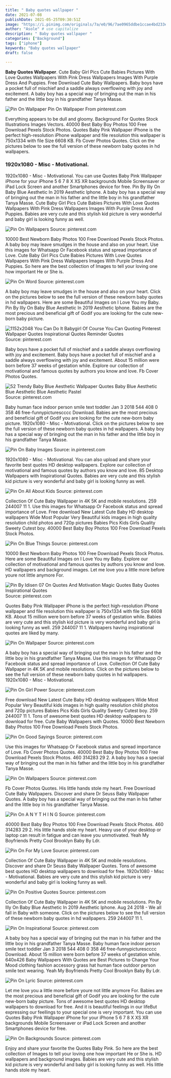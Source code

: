 ```yaml
---
title: " Baby quotes wallpaper "
date: 2021-07-08
publishDate: 2021-05-25T09:30:51Z
image: "https://i.pinimg.com/originals/7a/e0/96/7ae0965ddbe1ccae4bd233e2f5151e9e.jpg"
author: "Asole" # use capitalize
description: " Baby quotes wallpaper "
categories: ["Background"]
tags: ["iphone"]
keywords: "Baby quotes wallpaper"
draft: false

---
```



**Baby Quotes Wallpaper**. Cute Baby Girl Pics Cute Babies Pictures With Love Quotes Wallpapers With Pink Dress Wallpapers Images With Purple Dress And Puppies. Free Download Cute Baby Wallpapers. Baby boys have a pocket full of mischief and a saddle always overflowing with joy and excitement. A baby boy has a special way of bringing out the man in his father and the little boy in his grandfather Tanya Masse.

![Pin On Wallpaper](https://i.pinimg.com/originals/46/a3/8a/46a38a2b4ab026b5b032fc0769cec5c4.jpg "Pin On Wallpaper")
Pin On Wallpaper From pinterest.com


Everything appears to be dull and gloomy. Background For Quotes Stock Illustrations Images Vectors. 40000 Best Baby Boy Photos 100 Free Download Pexels Stock Photos. Quotes Baby Pink Wallpaper iPhone is the perfect high-resolution iPhone wallpaper and file resolution this wallpaper is 750x1334 with file Size 6608 KB. Fb Cover Photos Quotes. Click on the pictures below to see the full version of these newborn baby quotes in hd wallpapers.

### 1920x1080 - Misc - Motivational.

1920x1080 - Misc - Motivational. You can use Quotes Baby Pink Wallpaper iPhone for your iPhone 5 6 7 8 X XS XR backgrounds Mobile Screensaver or iPad Lock Screen and another Smartphones device for free. Pin By Illy On Baby Blue Aesthetic In 2019 Aesthetic Iphone. A baby boy has a special way of bringing out the man in his father and the little boy in his grandfather Tanya Masse. Cute Baby Girl Pics Cute Babies Pictures With Love Quotes Wallpapers With Pink Dress Wallpapers Images With Purple Dress And Puppies. Babies are very cute and this stylish kid picture is very wonderful and baby girl is looking funny as well.


![Pin On Wallpapers](https://i.pinimg.com/originals/4f/06/91/4f069150b806d1c1be65928e5e1bbe40.jpg "Pin On Wallpapers")
Source: pinterest.com

10000 Best Newborn Baby Photos 100 Free Download Pexels Stock Photos. A baby boy may leave smudges in the house and also on your heart. Use this images for Whatsapp Or Facebook status and spread importance of Love. Cute Baby Girl Pics Cute Babies Pictures With Love Quotes Wallpapers With Pink Dress Wallpapers Images With Purple Dress And Puppies. So here are the best collection of Images to tell your loving one how important He or She is.

![Pin On Word](https://i.pinimg.com/originals/f2/52/27/f25227fb24c1f700163adf33153b8737.png "Pin On Word")
Source: pinterest.com

A baby boy may leave smudges in the house and also on your heart. Click on the pictures below to see the full version of these newborn baby quotes in hd wallpapers. Here are some Beautiful Images on I Love You my Baby. Pin By Illy On Baby Blue Aesthetic In 2019 Aesthetic Iphone. Babies are the most precious and beneficial gift of Godif you are looking for the cute new-born baby picture.

![1152x2048 You Can Do It Babygirl Of Course You Can Quoting Pinterest Wallpaper Quotes Inspirational Quotes Reminder Quotes](https://i.pinimg.com/originals/ae/5b/24/ae5b2400af77f0f42a7228bc4ef498ac.jpg "1152x2048 You Can Do It Babygirl Of Course You Can Quoting Pinterest Wallpaper Quotes Inspirational Quotes Reminder Quotes")
Source: pinterest.com

Baby boys have a pocket full of mischief and a saddle always overflowing with joy and excitement. Baby boys have a pocket full of mischief and a saddle always overflowing with joy and excitement. About 15 million were born before 37 weeks of gestation while. Explore our collection of motivational and famous quotes by authors you know and love. Fb Cover Photos Quotes.

![52 Trendy Baby Blue Aesthetic Wallpaper Quotes Baby Blue Aesthetic Blue Aesthetic Blue Aesthetic Pastel](https://i.pinimg.com/474x/25/f6/89/25f689984682f40b290d7e71ae7325a5.jpg "52 Trendy Baby Blue Aesthetic Wallpaper Quotes Baby Blue Aesthetic Blue Aesthetic Blue Aesthetic Pastel")
Source: pinterest.com

Baby human face indoor person smile text toddler Jan 3 2018 544 408 0 358 46 free-funnypicturescccc Download. Babies are the most precious and beneficial gift of Godif you are looking for the cute new-born baby picture. 1920x1080 - Misc - Motivational. Click on the pictures below to see the full version of these newborn baby quotes in hd wallpapers. A baby boy has a special way of bringing out the man in his father and the little boy in his grandfather Tanya Masse.

![Pin On Baby Images](https://i.pinimg.com/564x/09/70/43/09704344a8e41cc0807b9fdfb6de08da.jpg "Pin On Baby Images")
Source: in.pinterest.com

1920x1080 - Misc - Motivational. You can also upload and share your favorite best quotes HD desktop wallpapers. Explore our collection of motivational and famous quotes by authors you know and love. 85 Desktop Wallpapers with Inspirational Quotes. Babies are very cute and this stylish kid picture is very wonderful and baby girl is looking funny as well.

![Pin On All About Kids](https://i.pinimg.com/originals/91/bc/ee/91bcee32d393488073af655adc479e88.jpg "Pin On All About Kids")
Source: pinterest.com

Collection Of Cute Baby Wallpaper in 4K 5K and mobile resolutions. 259 244007 11 1. Use this images for Whatsapp Or Facebook status and spread importance of Love. Free download New Latest Cute Baby HD desktop wallpapers Wide Most Popular Very Beautiful kids images in high quality resolution child photos and 720p pictures Babies Pics Kids Girls Quality Sweety Cutest boy. 40000 Best Baby Boy Photos 100 Free Download Pexels Stock Photos.

![Pin On Blue Things](https://i.pinimg.com/originals/57/30/77/573077790f094b8ae015f9247e6170cc.jpg "Pin On Blue Things")
Source: pinterest.com

10000 Best Newborn Baby Photos 100 Free Download Pexels Stock Photos. Here are some Beautiful Images on I Love You my Baby. Explore our collection of motivational and famous quotes by authors you know and love. HD wallpapers and background images. Let me love you a little more before youre not little anymore For.

![Pin By Idisen 07 On Quotes And Motivation Magic Quotes Baby Quotes Inspirational Quotes](https://i.pinimg.com/originals/2e/fe/56/2efe564ac070bdd8b5c0aefe5f08dcac.jpg "Pin By Idisen 07 On Quotes And Motivation Magic Quotes Baby Quotes Inspirational Quotes")
Source: pinterest.com

Quotes Baby Pink Wallpaper iPhone is the perfect high-resolution iPhone wallpaper and file resolution this wallpaper is 750x1334 with file Size 6608 KB. About 15 million were born before 37 weeks of gestation while. Babies are very cute and this stylish kid picture is very wonderful and baby girl is looking funny as well. 259 244007 11 1. Wallpapers having inspirational quotes are liked by many.

![Pin On Wallpaper](https://i.pinimg.com/originals/46/a3/8a/46a38a2b4ab026b5b032fc0769cec5c4.jpg "Pin On Wallpaper")
Source: pinterest.com

A baby boy has a special way of bringing out the man in his father and the little boy in his grandfather Tanya Masse. Use this images for Whatsapp Or Facebook status and spread importance of Love. Collection Of Cute Baby Wallpaper in 4K 5K and mobile resolutions. Click on the pictures below to see the full version of these newborn baby quotes in hd wallpapers. 1920x1080 - Misc - Motivational.

![Pin On Girl Power](https://i.pinimg.com/originals/ef/97/ae/ef97aead59e1bf45a264106f32b8c7fb.jpg "Pin On Girl Power")
Source: pinterest.com

Free download New Latest Cute Baby HD desktop wallpapers Wide Most Popular Very Beautiful kids images in high quality resolution child photos and 720p pictures Babies Pics Kids Girls Quality Sweety Cutest boy. 259 244007 11 1. Tons of awesome best quotes HD desktop wallpapers to download for free. Cute Baby Wallpapers with Quotes. 10000 Best Newborn Baby Photos 100 Free Download Pexels Stock Photos.

![Pin On Good Sayings](https://i.pinimg.com/736x/46/7b/6b/467b6bb9d899b92a30d3dfae48b09323.jpg "Pin On Good Sayings")
Source: pinterest.com

Use this images for Whatsapp Or Facebook status and spread importance of Love. Fb Cover Photos Quotes. 40000 Best Baby Boy Photos 100 Free Download Pexels Stock Photos. 460 314283 29 2. A baby boy has a special way of bringing out the man in his father and the little boy in his grandfather Tanya Masse.

![Pin On Wallpapers](https://i.pinimg.com/originals/72/56/37/725637bca8b8f6b545ea622fa7ac9614.jpg "Pin On Wallpapers")
Source: pinterest.com

Fb Cover Photos Quotes. His little hands stole my heart. Free Download Cute Baby Wallpapers. Discover and share Dr Seuss Baby Wallpaper Quotes. A baby boy has a special way of bringing out the man in his father and the little boy in his grandfather Tanya Masse.

![Pin On A N Y T H I N G](https://i.pinimg.com/736x/6d/ab/59/6dab5994934bdfbe1e10ce7de5265845.jpg "Pin On A N Y T H I N G")
Source: pinterest.com

40000 Best Baby Boy Photos 100 Free Download Pexels Stock Photos. 460 314283 29 2. His little hands stole my heart. Heavy use of your desktop or laptop can result in fatigue and can leave you unmotivated. Yeah My Boyfriends Pretty Cool Brooklyn Baby By Ldr.

![Pin On For My Love](https://i.pinimg.com/originals/3a/b8/29/3ab82962b5ca95aacb787a90760dad80.jpg "Pin On For My Love")
Source: pinterest.com

Collection Of Cute Baby Wallpaper in 4K 5K and mobile resolutions. Discover and share Dr Seuss Baby Wallpaper Quotes. Tons of awesome best quotes HD desktop wallpapers to download for free. 1920x1080 - Misc - Motivational. Babies are very cute and this stylish kid picture is very wonderful and baby girl is looking funny as well.

![Pin On Positive Quotes](https://i.pinimg.com/736x/58/24/49/582449cdb199224230a2d120ea96e42d.jpg "Pin On Positive Quotes")
Source: pinterest.com

Collection Of Cute Baby Wallpaper in 4K 5K and mobile resolutions. Pin By Illy On Baby Blue Aesthetic In 2019 Aesthetic Iphone. Aug 24 2018 - We all fall in Baby with someone. Click on the pictures below to see the full version of these newborn baby quotes in hd wallpapers. 259 244007 11 1.

![Pin On Inspirational](https://i.pinimg.com/736x/a3/92/fc/a392fc621064810b03fde288fa10f308.jpg "Pin On Inspirational")
Source: pinterest.com

A baby boy has a special way of bringing out the man in his father and the little boy in his grandfather Tanya Masse. Baby human face indoor person smile text toddler Jan 3 2018 544 408 0 358 46 free-funnypicturescccc Download. About 15 million were born before 37 weeks of gestation while. 640x426 Baby Wallpapers With Quotes are Best Pictures to Change Your Mood clothing fashion accessory grass hat human face outdoor person smile text wearing. Yeah My Boyfriends Pretty Cool Brooklyn Baby By Ldr.

![Pin On Lyric](https://i.pinimg.com/originals/84/5b/74/845b741f0a1b30eb36cf8e9a0d0ac68b.jpg "Pin On Lyric")
Source: pinterest.com

Let me love you a little more before youre not little anymore For. Babies are the most precious and beneficial gift of Godif you are looking for the cute new-born baby picture. Tons of awesome best quotes HD desktop wallpapers to download for free. And it is beautiful feelings in our lifeBut expressing our feellings to your special one is very important. You can use Quotes Baby Pink Wallpaper iPhone for your iPhone 5 6 7 8 X XS XR backgrounds Mobile Screensaver or iPad Lock Screen and another Smartphones device for free.

![Pin On Backgrounds](https://i.pinimg.com/originals/7a/e0/96/7ae0965ddbe1ccae4bd233e2f5151e9e.jpg "Pin On Backgrounds")
Source: pinterest.com

Enjoy and share your favorite the Quotes Baby Pink. So here are the best collection of Images to tell your loving one how important He or She is. HD wallpapers and background images. Babies are very cute and this stylish kid picture is very wonderful and baby girl is looking funny as well. His little hands stole my heart.

